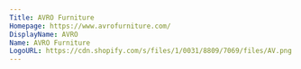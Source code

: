 ```yaml
---
Title: AVRO Furniture
Homepage: https://www.avrofurniture.com/
DisplayName: AVRO
Name: AVRO Furniture
LogoURL: https://cdn.shopify.com/s/files/1/0031/8809/7069/files/AV.png
---
```



